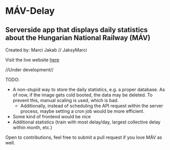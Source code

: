 # MÁV-Delay
## Serverside app that displays daily statistics about the Hungarian National Railway (MÁV)

Created by: Marci Jakab // JaksyMarci

Visit the live website [here](https://data-centaur-395912.ey.r.appspot.com/)

//Under development//

TODO:

* A non-stupid way to store the daily statistics, e.g. a proper database. As of now, if the image gets cold booted, the data may be deleted. To prevent this, manual scaling is used, which is bad.
    * Additionally, instead of scheduling the API request within the server process, maybe setting a cron job would be more efficient. 
* Some kind of frontend would be nice
* Additional statistics (train with most delay/day, largest collective delay within month, etc.)

Open to contributions, feel free to submit a pull request if you love MÁV as well.
